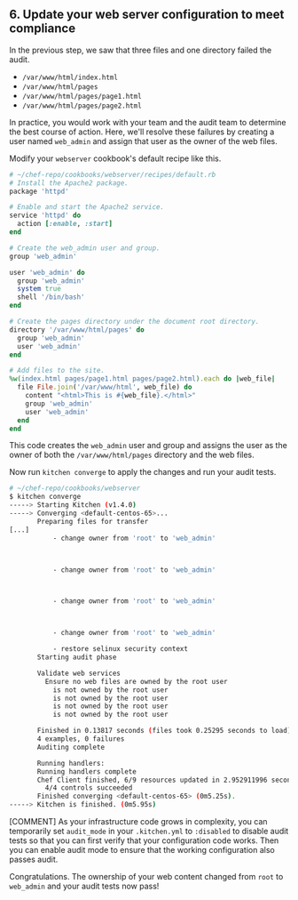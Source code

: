 ## 6. Update your web server configuration to meet compliance

In the previous step, we saw that three files and one directory failed the audit.

* <code class="file-path">/var/www/html/index.html</code>
* <code class="file-path">/var/www/html/pages</code>
* <code class="file-path">/var/www/html/pages/page1.html</code>
* <code class="file-path">/var/www/html/pages/page2.html</code>

In practice, you would work with your team and the audit team to determine the best course of action. Here, we'll resolve these failures by creating a user named `web_admin` and assign that user as the owner of the web files.

Modify your `webserver` cookbook's default recipe like this.

```ruby
# ~/chef-repo/cookbooks/webserver/recipes/default.rb
# Install the Apache2 package.
package 'httpd'

# Enable and start the Apache2 service.
service 'httpd' do
  action [:enable, :start]
end

# Create the web_admin user and group.
group 'web_admin'

user 'web_admin' do
  group 'web_admin'
  system true
  shell '/bin/bash'
end

# Create the pages directory under the document root directory.
directory '/var/www/html/pages' do
  group 'web_admin'
  user 'web_admin'
end

# Add files to the site.
%w(index.html pages/page1.html pages/page2.html).each do |web_file|
  file File.join('/var/www/html', web_file) do
    content "<html>This is #{web_file}.</html>"
    group 'web_admin'
    user 'web_admin'
  end
end
```

This code creates the `web_admin` user and group and assigns the user as the owner of both the <code class="file-path">/var/www/html/pages</code> directory and the web files.

Now run `kitchen converge` to apply the changes and run your audit tests.

```bash
# ~/chef-repo/cookbooks/webserver
$ kitchen converge
-----> Starting Kitchen (v1.4.0)
-----> Converging <default-centos-65>...
       Preparing files for transfer
[...]
           - change owner from 'root' to 'web_admin'



           - change owner from 'root' to 'web_admin'



           - change owner from 'root' to 'web_admin'



           - change owner from 'root' to 'web_admin'

           - restore selinux security context
       Starting audit phase

       Validate web services
         Ensure no web files are owned by the root user
           is not owned by the root user
           is not owned by the root user
           is not owned by the root user
           is not owned by the root user

       Finished in 0.13817 seconds (files took 0.25295 seconds to load)
       4 examples, 0 failures
       Auditing complete

       Running handlers:
       Running handlers complete
       Chef Client finished, 6/9 resources updated in 2.952911996 seconds
         4/4 controls succeeded
       Finished converging <default-centos-65> (0m5.25s).
-----> Kitchen is finished. (0m5.95s)
```

[COMMENT] As your infrastructure code grows in complexity, you can temporarily set `audit_mode` in your <code class="file-path">.kitchen.yml</code> to `:disabled` to disable audit tests so that you can first verify that your configuration code works. Then you can enable audit mode to ensure that the working configuration also passes audit.

Congratulations. The ownership of your web content changed from `root` to `web_admin` and your audit tests now pass!
